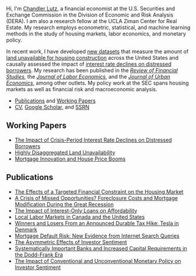 Hi, I'm [Chandler Lutz](https://chandlerlutz.github.io/), a financial economist at the U.S. Securities and Exchange Commission in the Division of Economic and Risk Analysis (DERA). I am also a research fellow at the UCLA Ziman Center for Real Estate. My research employs econometric, statistical, and machine learning methods in the study of housing markets, labor economics, and monetary policy.

 In recent work, I have developed [new datasets](https://github.com/ChandlerLutz/LandUnavailabilityData) that measure the amount of [land unavailable for housing construction](https://papers.ssrn.com/sol3/papers.cfm?abstract_id=3478900) across the United States and causally assessed the impact of [interest rate declines on distressed borrowers](https://papers.ssrn.com/sol3/papers.cfm?abstract_id=3869199). My research has been published in the [*Review of Financial Studies*](https://academic.oup.com/rfs/article-abstract/34/2/864/5842150), the [*Journal of Labor Economics*](https://www.journals.uchicago.edu/doi/abs/10.1086/703579), and the [*Journal of Urban Economics*](https://www.sciencedirect.com/science/article/abs/pii/S0094119016300419), among other outlets. My policy work at the SEC spans housing markets as well as financial risk and macroeconomic analysis. 


* [Publications](https://chandlerlutz.github.io/publications/) and [Working Papers](https://chandlerlutz.github.io/working/)
* [CV](https://chandlerlutz.github.io/cv/), [Google Scholar](https://scholar.google.com/citations?hl=en&user=iAQIMbUAAAAJ&view_op=list_works&alert_preview_top_rm=2&sortby=pubdate), and [SSRN](https://papers.ssrn.com/sol3/cf_dev/AbsByAuth.cfm?per_id=1837937)

## Working Papers

* [The Impact of Crisis-Period Interest Rate Declines on Distressed Borrowers](https://chandlerlutz.github.io/files/The%20Impact%20of%20Crisis-Period%20Interest%20Rate%20Declines%20on%20Distressed%20Borrowers.pdf)
* [Highly Disaggregated Land Unavailability](https://chandlerlutz.github.io/files/Highly%20Disaggregated%20Land%20Unavailability.pdf)
* [Mortgage Innovation and House Price Booms](https://chandlerlutz.github.io/files/Mortgage%20Innovation%20and%20House%20Price%20Booms.pdf)

## Publications

* [The Effects of a Targeted Financial Constraint on the Housing Market](https://chandlerlutz.github.io/files/The%20Effects%20of%20a%20Targeted%20Financial%20Constraint%20on%20the%20Housing%20Market.pdf)
* [A Crisis of Missed Opportunities? Foreclosure Costs and Mortgage Modification During the Great Recession](https://chandlerlutz.github.io/files/Crisis%20of%20Missed%20Opportunities%20Foreclosure%20Costs%20and%20Mortgage%20Modification%20During%20the%20Great%20Recession.pdf)
* [The Impact of Interest-Only Loans on Affordability](https://chandlerlutz.github.io/files/The%20Impact%20of%20Interest-Only%20Loans%20on%20Affordability.pdf)
* [Local Labor Markets in Canada and the United States](https://chandlerlutz.github.io/files/Local%20Labor%20Markets%20in%20Canada%20and%20the%20United%20States.pdf)
* [Winners and Losers From an Announced Durable Tax Hike: Tesla in Denmark](https://chandlerlutz.github.io/files/Winners%20and%20Losers%20of%20a%20Durable%20Tax%20Hike%20Tesla%20in%20Denmark.pdf)
* [Mortgage Default Risk: New Evidence from Internet Search Queries](https://chandlerlutz.github.io/files/Mortgage%20Default%20Risk%20New%20Evidence%20from%20Internet%20Search%20Queries.pdf)
* [The Asymmetric Effects of Investor Sentiment](https://chandlerlutz.github.io/files/The%20Asymmetric%20Effects%20of%20Investor%20Sentiment.pdf)
* [Systematically Important Banks and Increased Capital Requirements in the Dodd-Frank Era](https://chandlerlutz.github.io/files/Systematically%20Important%20Banks%20and%20Increased%20Capital%20Requirements%20in%20the%20Dodd-Frank%20Era.pdf)
* [The Impact of Conventional and Unconventional Monetary Policy on Investor Sentiment](https://chandlerlutz.github.io/files/The%20Impact%20of%20Conventional%20and%20Unconventional%20Monetary%20Policy%20on%20Investor%20Sentiment.pdf)


<!---
ChandlerLutz/ChandlerLutz is a ✨ special ✨ repository because its `README.md` (this file) appears on your GitHub profile.
You can click the Preview link to take a look at your changes.
--->
